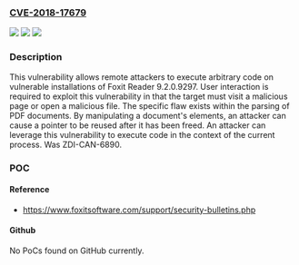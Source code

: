 ### [CVE-2018-17679](https://cve.mitre.org/cgi-bin/cvename.cgi?name=CVE-2018-17679)
![](https://img.shields.io/static/v1?label=Product&message=Reader&color=blue)
![](https://img.shields.io/static/v1?label=Version&message=n%2Fa&color=blue)
![](https://img.shields.io/static/v1?label=Vulnerability&message=CWE-416%3A%20Use%20After%20Free&color=brighgreen)

### Description

This vulnerability allows remote attackers to execute arbitrary code on vulnerable installations of Foxit Reader 9.2.0.9297. User interaction is required to exploit this vulnerability in that the target must visit a malicious page or open a malicious file. The specific flaw exists within the parsing of PDF documents. By manipulating a document's elements, an attacker can cause a pointer to be reused after it has been freed. An attacker can leverage this vulnerability to execute code in the context of the current process. Was ZDI-CAN-6890.

### POC

#### Reference
- https://www.foxitsoftware.com/support/security-bulletins.php

#### Github
No PoCs found on GitHub currently.

